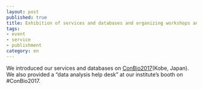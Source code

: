 ```yaml
---
layout: post
published: true
title: Exhibition of services and databases and organizing workshops and forums on ConBio2017
tags:
- event
- service
- publishment
category: en
---
```


We introduced our services and databases on [ConBio2017](http://www2.aeplan.co.jp/conbio2017/)(Kobe, Japan). We also provided a “data analysis help desk” at our institute’s booth on #ConBio2017.